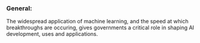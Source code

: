### General:
The widespread application of machine learning, and the speed at which breakthroughs are occuring, gives governments a critical role in shaping AI development, uses and applications. 
